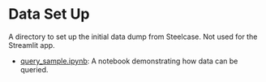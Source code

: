 # Data Set Up

A directory to set up the initial data dump from Steelcase. Not used for the Streamlit app.

- <ins>query_sample.ipynb</ins>: A notebook demonstrating how data can be queried.
